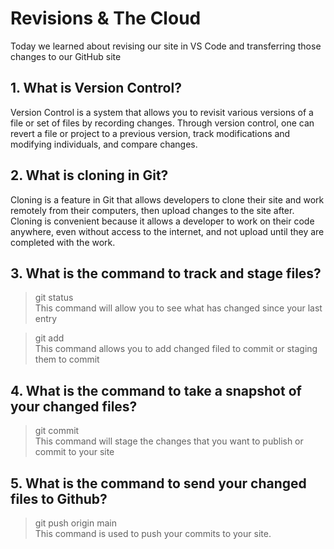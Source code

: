 # Revisions & The Cloud

Today we learned about revising our site in VS Code and transferring those changes to our GitHub site

## 1. What is Version Control?

Version Control is a system that allows you to revisit various versions of a file or set of files by recording changes. Through version control, one can revert a file or project to a previous version, track modifications and modifying individuals, and compare changes. 

## 2. What is cloning in Git?

Cloning is a feature in Git that allows developers to clone their site and work remotely from their computers, then upload changes to the site after. Cloning is convenient because it allows a developer to work on their code anywhere, even without access to the internet, and not upload until they are completed with the work.

## 3. What is the command to track and stage files?

> git status <br>
This command will allow you to see what has changed since your last entry

> git add <br>
This command allows you to add changed filed to commit or staging them to commit

## 4. What is the command to take a snapshot of your changed files?

> git commit <br>
This command will stage the changes that you want to publish or commit to your site

## 5. What is the command to send your changed files to Github?

> git push origin main <br>
This command is used to push your commits to your site. 

